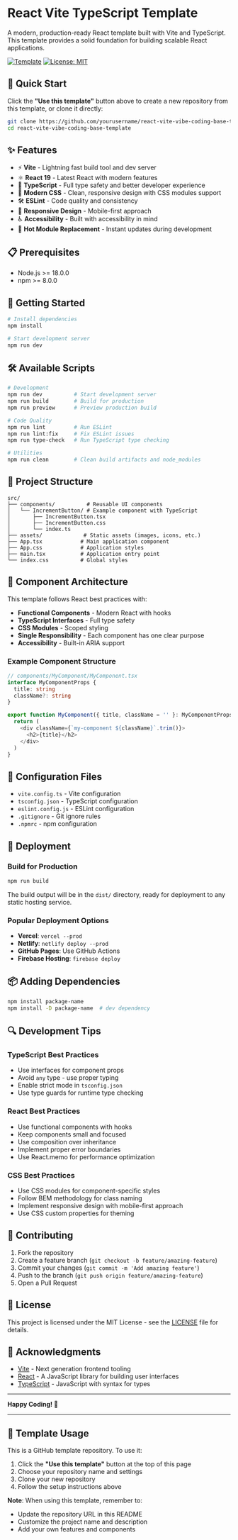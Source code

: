 # React Vite TypeScript Template

A modern, production-ready React template built with Vite and TypeScript. This template provides a solid foundation for building scalable React applications.

[![Template](https://img.shields.io/badge/Template-React%20%2B%20Vite%20%2B%20TypeScript-blue?style=for-the-badge&logo=react)](https://github.com/yourusername/react-vite-vibe-coding-base-template/generate)
[![License: MIT](https://img.shields.io/badge/License-MIT-yellow.svg?style=for-the-badge)](https://opensource.org/licenses/MIT)

## 🚀 Quick Start

Click the **"Use this template"** button above to create a new repository from this template, or clone it directly:

```bash
git clone https://github.com/yourusername/react-vite-vibe-coding-base-template.git
cd react-vite-vibe-coding-base-template
```

## ✨ Features

- ⚡ **Vite** - Lightning fast build tool and dev server
- ⚛️ **React 19** - Latest React with modern features
- 🔷 **TypeScript** - Full type safety and better developer experience
- 🎨 **Modern CSS** - Clean, responsive design with CSS modules support
- 🛠️ **ESLint** - Code quality and consistency
- 📱 **Responsive Design** - Mobile-first approach
- ♿ **Accessibility** - Built with accessibility in mind
- 🔧 **Hot Module Replacement** - Instant updates during development

## 📋 Prerequisites

- Node.js >= 18.0.0
- npm >= 8.0.0

## 🎯 Getting Started

```bash
# Install dependencies
npm install

# Start development server
npm run dev
```

## 🛠️ Available Scripts

```bash
# Development
npm run dev          # Start development server
npm run build        # Build for production
npm run preview      # Preview production build

# Code Quality
npm run lint         # Run ESLint
npm run lint:fix     # Fix ESLint issues
npm run type-check   # Run TypeScript type checking

# Utilities
npm run clean        # Clean build artifacts and node_modules
```

## 📁 Project Structure

```
src/
├── components/          # Reusable UI components
│   └── IncrementButton/ # Example component with TypeScript
│       ├── IncrementButton.tsx
│       ├── IncrementButton.css
│       └── index.ts
├── assets/             # Static assets (images, icons, etc.)
├── App.tsx            # Main application component
├── App.css            # Application styles
├── main.tsx           # Application entry point
└── index.css          # Global styles
```

## 🎨 Component Architecture

This template follows React best practices with:

- **Functional Components** - Modern React with hooks
- **TypeScript Interfaces** - Full type safety
- **CSS Modules** - Scoped styling
- **Single Responsibility** - Each component has one clear purpose
- **Accessibility** - Built-in ARIA support

### Example Component Structure

```typescript
// components/MyComponent/MyComponent.tsx
interface MyComponentProps {
  title: string
  className?: string
}

export function MyComponent({ title, className = '' }: MyComponentProps) {
  return (
    <div className={`my-component ${className}`.trim()}>
      <h2>{title}</h2>
    </div>
  )
}
```

## 🔧 Configuration Files

- `vite.config.ts` - Vite configuration
- `tsconfig.json` - TypeScript configuration
- `eslint.config.js` - ESLint configuration
- `.gitignore` - Git ignore rules
- `.npmrc` - npm configuration

## 🚀 Deployment

### Build for Production

```bash
npm run build
```

The build output will be in the `dist/` directory, ready for deployment to any static hosting service.

### Popular Deployment Options

- **Vercel**: `vercel --prod`
- **Netlify**: `netlify deploy --prod`
- **GitHub Pages**: Use GitHub Actions
- **Firebase Hosting**: `firebase deploy`

## 📦 Adding Dependencies

```bash
npm install package-name
npm install -D package-name  # dev dependency
```

## 🔍 Development Tips

### TypeScript Best Practices

- Use interfaces for component props
- Avoid `any` type - use proper typing
- Enable strict mode in `tsconfig.json`
- Use type guards for runtime type checking

### React Best Practices

- Use functional components with hooks
- Keep components small and focused
- Use composition over inheritance
- Implement proper error boundaries
- Use React.memo for performance optimization

### CSS Best Practices

- Use CSS modules for component-specific styles
- Follow BEM methodology for class naming
- Implement responsive design with mobile-first approach
- Use CSS custom properties for theming

## 🤝 Contributing

1. Fork the repository
2. Create a feature branch (`git checkout -b feature/amazing-feature`)
3. Commit your changes (`git commit -m 'Add amazing feature'`)
4. Push to the branch (`git push origin feature/amazing-feature`)
5. Open a Pull Request

## 📄 License

This project is licensed under the MIT License - see the [LICENSE](LICENSE) file for details.

## 🙏 Acknowledgments

- [Vite](https://vitejs.dev/) - Next generation frontend tooling
- [React](https://reactjs.org/) - A JavaScript library for building user interfaces
- [TypeScript](https://www.typescriptlang.org/) - JavaScript with syntax for types

---

**Happy Coding! 🎉**

---

## 📝 Template Usage

This is a GitHub template repository. To use it:

1. Click the **"Use this template"** button at the top of this page
2. Choose your repository name and settings
3. Clone your new repository
4. Follow the setup instructions above

**Note**: When using this template, remember to:
- Update the repository URL in this README
- Customize the project name and description
- Add your own features and components
